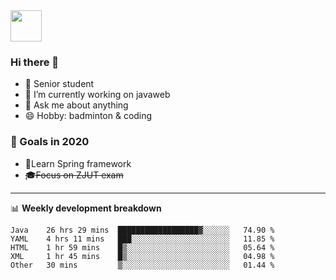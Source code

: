 <img src="https://github.com/egoist/egoist/raw/master/balloon.gif" width="50">

### Hi there 🐏

- 🌱 Senior student
- 🔭 I’m currently working on javaweb
- 💬 Ask me about anything
- 😄 Hobby: badminton & coding

### 🚀 Goals in 2020
+ 🍃Learn Spring framework
+ ~~🎓Focus on ZJUT exam~~
-------

📊 **Weekly development breakdown**
<!--START_SECTION:waka-->
```text
Java    26 hrs 29 mins  ██████████████████▓░░░░░░   74.90 % 
YAML    4 hrs 11 mins   ███░░░░░░░░░░░░░░░░░░░░░░   11.85 % 
HTML    1 hr 59 mins    █▒░░░░░░░░░░░░░░░░░░░░░░░   05.64 % 
XML     1 hr 45 mins    █▒░░░░░░░░░░░░░░░░░░░░░░░   04.98 % 
Other   30 mins         ▒░░░░░░░░░░░░░░░░░░░░░░░░   01.44 % 
```
<!--END_SECTION:waka-->
